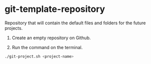 # git-template-repository
Repository that will contain the default files and folders for the future projects.

1. Create an empty repository on Github.

1. Run the command on the terminal.

```bash
./git-project.sh <project-name>
```
